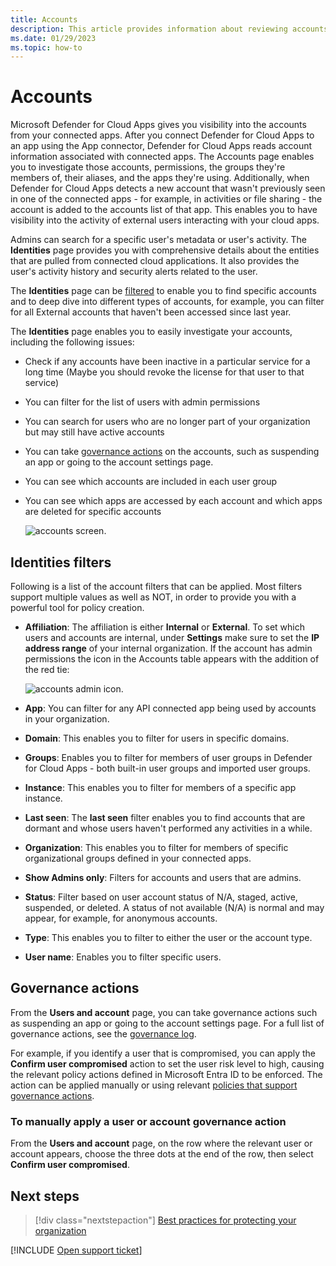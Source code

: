 ```yaml
---
title: Accounts 
description: This article provides information about reviewing accounts from your connected apps.
ms.date: 01/29/2023
ms.topic: how-to
---
```

# Accounts



Microsoft Defender for Cloud Apps gives you visibility into the accounts from your connected apps. After you connect Defender for Cloud Apps to an app using the App connector, Defender for Cloud Apps reads account information associated with connected apps. The Accounts page enables you to investigate those accounts, permissions, the groups they're members of, their aliases, and the apps they're using. Additionally, when Defender for Cloud Apps detects a new account that wasn't previously seen in one of the connected apps - for example, in activities or file sharing - the account is added to the accounts list of that app. This enables you to have visibility into the activity of external users interacting with your cloud apps.

Admins can search for a specific user's metadata or user's activity. The **Identities** page provides you with comprehensive details about the entities that are pulled from connected cloud applications. It also provides the user's activity history and security alerts related to the user.

The **Identities** page can be [filtered](#identities-filters) to enable you to find specific accounts and to deep dive into different types of accounts, for example, you can filter for all External accounts that haven't been accessed since last year.

The **Identities** page enables you to easily investigate your accounts, including the following issues:

* Check if any accounts have been inactive in a particular service for a long time (Maybe you should revoke the license for that user to that service)

* You can filter for the list of users with admin permissions
* You can search for users who are no longer part of your organization but may still have active accounts
* You can take [governance actions](#governance-actions) on the accounts, such as suspending an app or going to the account settings page.
* You can see which accounts are included in each user group  
* You can see which apps are accessed by each account and which apps are deleted for specific accounts

    ![accounts screen.](media/accounts-page.png)

## Identities filters

Following is a list of the account filters that can be applied. Most filters support multiple values as well as NOT, in order to provide you with a powerful tool for policy creation.  

* **Affiliation**: The affiliation is either **Internal** or **External**. To set which users and accounts are internal, under **Settings** make sure to set the **IP address range** of your internal organization. If the account has admin permissions the icon in the Accounts table appears with the addition of the red tie:

    ![accounts admin icon.](media/accounts-admin-icon.png)

* **App**: You can filter for any API connected app being used by accounts in your organization.
* **Domain**: This enables you to filter for users in specific domains.
* **Groups**: Enables you to filter for members of user groups in Defender for Cloud Apps - both built-in user groups and imported user groups.
* **Instance**: This enables you to filter for members of a specific app instance.
* **Last seen**: The **last seen** filter enables you to find accounts that are dormant and whose users haven't performed any activities in a while.
* **Organization**: This enables you to filter for members of specific organizational groups defined in your connected apps.
* **Show Admins only**: Filters for accounts and users that are admins.
* **Status**: Filter based on user account status of N/A, staged, active, suspended, or deleted. A status of not available (N/A) is normal and may appear, for example, for anonymous accounts.
* **Type**: This enables you to filter to either the user or the account type.
* **User name**: Enables you to filter specific users.

## Governance actions

From the **Users and account** page, you can take governance actions such as suspending an app or going to the account settings page. For a full list of governance actions, see the [governance log](governance-actions.md).

For example, if you identify a user that is compromised, you can apply the **Confirm user compromised** action to set the user risk level to high, causing the relevant policy actions defined in Microsoft Entra ID to be enforced. The action can be applied manually or using relevant [policies that support governance actions](governance-actions.md).

### To manually apply a user or account governance action

From the **Users and account** page, on the row where the relevant user or account appears, choose the three dots at the end of the row, then select **Confirm user compromised**.

## Next steps

> [!div class="nextstepaction"]
> [Best practices for protecting your organization](best-practices.md)

[!INCLUDE [Open support ticket](includes/support.md)]
